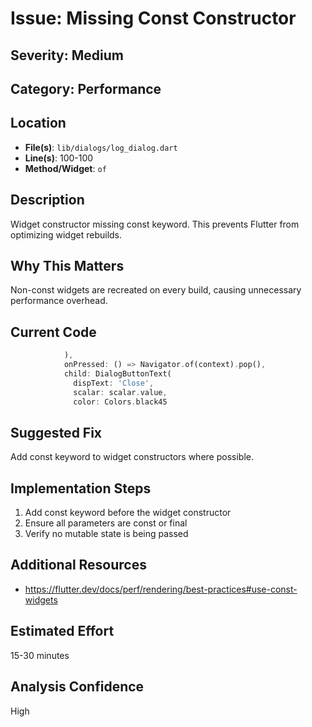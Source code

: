 # Issue: Missing Const Constructor

## Severity: Medium

## Category: Performance

## Location
- **File(s)**: `lib/dialogs/log_dialog.dart`
- **Line(s)**: 100-100
- **Method/Widget**: `of`

## Description
Widget constructor missing const keyword. This prevents Flutter from optimizing widget rebuilds.

## Why This Matters
Non-const widgets are recreated on every build, causing unnecessary performance overhead.

## Current Code
```dart
            ),
            onPressed: () => Navigator.of(context).pop(),
            child: DialogButtonText(
              dispText: 'Close', 
              scalar: scalar.value, 
              color: Colors.black45 
```

## Suggested Fix
Add const keyword to widget constructors where possible.

## Implementation Steps
1. Add const keyword before the widget constructor
2. Ensure all parameters are const or final
3. Verify no mutable state is being passed

## Additional Resources
- https://flutter.dev/docs/perf/rendering/best-practices#use-const-widgets

## Estimated Effort
15-30 minutes

## Analysis Confidence
High

